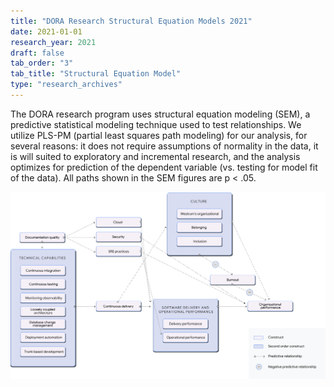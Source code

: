```yaml
---
title: "DORA Research Structural Equation Models 2021"
date: 2021-01-01
research_year: 2021
draft: false
tab_order: "3"
tab_title: "Structural Equation Model"
type: "research_archives"
---
```


The DORA research program uses structural equation modeling (SEM), a predictive statistical modeling technique used to test relationships. We utilize PLS-PM (partial least squares path modeling) for our analysis, for several reasons: it does not require assumptions of normality in the data, it is will suited to exploratory and incremental research, and the analysis optimizes for prediction of the dependent variable (vs. testing for model fit of the data). All paths shown in the SEM figures are p < .05.

![Structural Equation Model](2021-structural-equation-model.png)